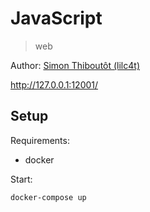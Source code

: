 # JavaScript

> web

Author: [Simon Thiboutôt (lilc4t)](https://github.com/masterT)

http://127.0.0.1:12001/

## Setup

Requirements:
- docker

Start:

```shell
docker-compose up
```
